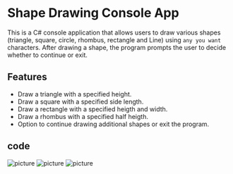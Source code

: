 # Shape Drawing Console App

This is a C# console application that allows users to draw various shapes (triangle, square, circle, rhombus, rectangle and Line) using `any you want` characters. After drawing a shape, the program prompts the user to decide whether to continue or exit.

## Features

- Draw a triangle with a specified height.
- Draw a square with a specified side length.
- Draw a rectangle with a specified heigth and width.
- Draw a rhombus with a specified half heigth.
- Option to continue drawing additional shapes or exit the program.

## code 
![picture](picture1)
![picture](picture2)
![picture](picture3)
